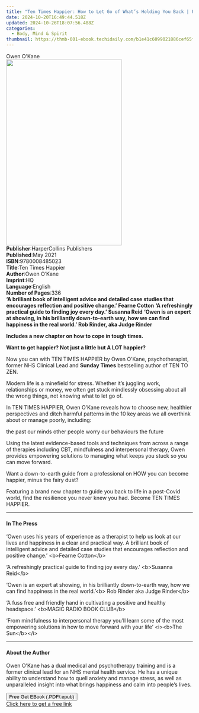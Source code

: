 ```yaml
---
title: "Ten Times Happier: How to Let Go of What’s Holding You Back | Free Book"
date: 2024-10-20T16:49:44.518Z
updated: 2024-10-26T18:07:56.488Z
categories:
  - Body, Mind & Spirit
thumbnail: https://thmb-001-ebook.techidaily.com/b1e41c6099021886cef65ff73ded9f04713edbe87697a25e3e79ea77ed776a01.jpg
---
```

<main id="book-container">
  <div class="flex flex-col">
    <div class="book-brief flex-1 py-6 px-4 sm:p-6 md:py-10 md:px-8">
      <!-- brief-->
      <div class="book-brief-main">Owen O’Kane</div>
    </div>
    <div
      class="book-meta-info flex-1 grid gap-4 col-start-1 col-end-3 row-start-1 sm:mb-6 sm:grid-cols-4 lg:gap-6 lg:col-start-2 lg:row-end-6 lg:row-span-6 lg:mb-0"
    >
      <div
        class="book-meta-info-left place-content-center mt-4 p-4 text-sm leading-6 col-start-2 col-span-2 dark:text-slate-400"
      >
        <img
          class="w-full h-500 object-cover rounded-lg sm:h-255 sm:col-span-2 lg:col-span-full"
          src="https://img-001-ebook.techidaily.com/04d4bf5f84534695187d559ce9e5f6989c1b6d7a6dc09a3de6df24240b77bc52.jpg"
          alt=""
          width="312"
          height="500"
        />
      </div>
      <div
        class="book-meta-info-right mt-2 col-start-1 row-start-2 col-span-3 self-center"
      >
        <!-- meta data  -->
        <div class="flex flex-col px-4 md:px-8">
          <div class="flex-1">
            <strong>Publisher</strong>:<span class="px-2"
              >HarperCollins Publishers</span
            >
          </div>
          <div class="flex-1">
            <strong>Published</strong>:<span class="px-2">May 2021</span>
          </div>
          <div class="flex-1">
            <strong>ISBN</strong>:<span class="px-2">9780008485023</span>
          </div>
          <div class="flex-1">
            <strong>Title</strong>:<span class="px-2">Ten Times Happier</span>
          </div>
          <div class="flex-1">
            <strong>Author</strong>:<span class="px-2">Owen O’Kane</span>
          </div>
          <div class="flex-1">
            <strong>Imprint</strong>:<span class="px-2">HQ</span>
          </div>
          <div class="flex-1">
            <strong>Language</strong>:<span class="px-2">English</span>
          </div>
          <div class="flex-1">
            <strong>Number of Pages</strong>:<span class="px-2">336</span>
          </div>
        </div>
      </div>
    </div>
    <div class="book-description flex-1 py-6 px-4 sm:p-6 md:py-10 md:px-8">
      <div class="book-description-main">
        <div accordion-content="" id="description">
          <strong
            >‘A brilliant book of intelligent advice and detailed case studies
            that encourages reflection and positive change.’
            <strong>Fearne Cotton</strong></strong
          >
          <strong
            >‘A refreshingly practical guide to finding joy every day.’
            <strong>Susanna Reid</strong></strong
          >
          <strong
            >‘Owen is an expert at showing, in his brilliantly down-to-earth
            way, how we can find happiness in the real world.’
            <strong>Rob Rinder, aka Judge Rinder</strong></strong
          >
          <p>
            <strong
              >Includes a new chapter on how to cope in tough times.</strong
            >
          </p>
          <strong
            ><strong>
              Want to get happier? Not just a little but A LOT happier?
            </strong></strong
          >
          <p>
            Now you can with TEN TIMES HAPPIER by Owen O’Kane, psychotherapist,
            former NHS Clinical Lead and
            <strong>Sunday Times</strong> bestselling author of TEN TO ZEN.
          </p>
          <p>
            Modern life is a minefield for stress. Whether it’s juggling work,
            relationships or money, we often get stuck mindlessly obsessing
            about all the wrong things, not knowing what to let go of.
          </p>
          <p>
            In TEN TIMES HAPPIER, Owen O’Kane reveals how to choose new,
            healthier perspectives and ditch harmful patterns in the 10 key
            areas we all overthink about or manage poorly, including:
          </p>
          the past our minds other people worry our behaviours the future
          <p>
            Using the latest evidence-based tools and techniques from across a
            range of therapies including CBT, mindfulness and interpersonal
            therapy, Owen provides empowering solutions to managing what keeps
            you stuck so you can move forward.
          </p>
          <p>
            Want a down-to-earth guide from a professional on HOW you can become
            happier, minus the fairy dust?
          </p>
          <p>
            Featuring a brand new chapter to guide you back to life in a
            post-Covid world, find the resilience you never knew you had. Become
            TEN TIMES HAPPIER.
          </p>
        </div>
        <div class="accordion-fader"></div>
      </div>
    </div>
    <div class="book-excerpts flex-1 py-6 px-4 sm:p-6 md:py-10 md:px-8">
      <!-- excerpts-->
      <div class="book-excerpts-main">
        <hr />
        <h4 class="placeholder placeholder-heading">
          <span>In The Press</span>
        </h4>
        <p></p>
        <p>
          ‘Owen uses his years of experience as a therapist to help us look at
          our lives and happiness in a clear and practical way. A brilliant book
          of intelligent advice and detailed case studies that encourages
          reflection and positive change.’ &lt;b&gt;Fearne Cotton&lt;/b&gt;
        </p>
        <p>
          ‘A refreshingly practical guide to finding joy every day.’
          &lt;b&gt;Susanna Reid&lt;/b&gt;
        </p>
        <p>
          ‘Owen is an expert at showing, in his brilliantly down-to-earth way,
          how we can find happiness in the real world.’&lt;b&gt; Rob Rinder aka
          Judge Rinder&lt;/b&gt;
        </p>
        <p>
          ‘A fuss free and friendly hand in cultivating a positive and healthy
          headspace.’ &lt;b&gt;MAGIC RADIO BOOK CLUB&lt;/b&gt;
        </p>
        <p>
          ‘From mindfulness to interpersonal therapy you’ll learn some of the
          most empowering solutions in how to move forward with your life’
          &lt;i&gt;&lt;b&gt;The Sun&lt;/b&gt;&lt;/i&gt;
        </p>
        <p></p>
      </div>
    </div>
    <div class="book-about-author flex-1 py-6 px-4 sm:p-6 md:py-10 md:px-8">
      <!-- about author-->
      <div class="book-main-author-main">
        <hr />
        <h4 class="placeholder placeholder-heading">
          <span>About the Author</span>
        </h4>
        <p></p>
        <p>
          Owen O’Kane has a dual medical and psychotherapy training and is a
          former clinical lead for an NHS mental health service. He has a unique
          ability to understand how to quell anxiety and manage stress, as well
          as unparalleled insight into what brings happiness and calm into
          people’s lives.
        </p>
        <p></p>
      </div>
    </div>
    <div class="book-free-get flex-1 py-6 px-4 sm:p-6 md:py-10 md:px-8">
      <button
        id="btn-free-get"
        class="bg-blue-500 hover:bg-blue-700 text-white font-bold py-2 px-4 rounded"
      >
        Free Get EBook (.PDF/.epub)
      </button>
      <div id="countdown-display" class="px-2 text-lg mt-2"></div>
      <a
        id="free-link"
        class="hidden bg-blue-500 hover:bg-blue-700 text-white font-bold py-2 px-4 rounded"
        href="https://www.ebooks.com/en-us/book/210223931/ten-times-happier-how-to-let-go-of-what-s-holding-you-back/owen-o-kane/"
        target="_blank"
        >Click here to get a free link</a
      >
    </div>
    <script>
      let countdownTime = 0;
      let countdownInterval = null;
      document
        .getElementById('btn-free-get')
        .addEventListener('click', startCountdown);
      function startCountdown() {
        countdownTime = new Date().getTime() + 60000 * 3;
        countdownInterval = setInterval(updateCountdown, 1000);
        document.getElementById('btn-free-get').disabled = true;
        document
          .getElementById('btn-free-get')
          .classList.add('bg-gray-500', 'cursor-not-allowed');
      }
      function updateCountdown() {
        let currentTime = new Date().getTime();
        let timeLeft = countdownTime - currentTime;
        let secondsLeft = Math.floor(timeLeft / 1000);
        document.getElementById('countdown-display').innerHTML =
          `Remaining time: ${secondsLeft} seconds.`;
        if (secondsLeft <= 0) {
          clearInterval(countdownInterval);
          document.getElementById('btn-free-get').classList.add('hidden');
          document.getElementById('free-link').classList.remove('hidden');
          document.getElementById('countdown-display').innerHTML = '';
        }
      }
    </script>
  </div>
</main>

<ins class="adsbygoogle"
      style="display:block"
      data-ad-client="ca-pub-7571918770474297"
      data-ad-slot="8358498916"
      data-ad-format="auto"
      data-full-width-responsive="true"></ins>
    